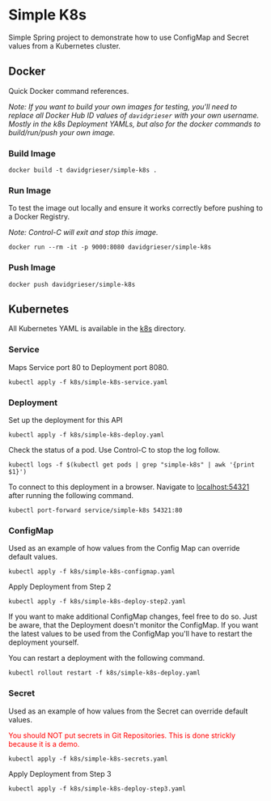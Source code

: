 # Simple K8s

Simple Spring project to demonstrate how to use ConfigMap and Secret values from a Kubernetes cluster.

## Docker

Quick Docker command references.

*Note: If you want to build your own images for testing, you'll need to replace all Docker Hub ID values of `davidgrieser` with your own username. Mostly in the k8s Deployment YAMLs, but also for the docker commands to build/run/push your own image.*

### Build Image

```shell
docker build -t davidgrieser/simple-k8s .
```

### Run Image

To test the image out locally and ensure it works correctly before pushing to a Docker Registry.

*Note: Control-C will exit and stop this image.*

```shell
docker run --rm -it -p 9000:8080 davidgrieser/simple-k8s
```

### Push Image

```shell
docker push davidgrieser/simple-k8s
```

## Kubernetes

All Kubernetes YAML is available in the [k8s](./k8s) directory.

### Service

Maps Service port 80 to Deployment port 8080.

```shell
kubectl apply -f k8s/simple-k8s-service.yaml
```

### Deployment

Set up the deployment for this API

```shell
kubectl apply -f k8s/simple-k8s-deploy.yaml
```

Check the status of a pod. Use Control-C to stop the log follow.

```shell
kubectl logs -f $(kubectl get pods | grep "simple-k8s" | awk '{print $1}')
```

To connect to this deployment in a browser. Navigate to [localhost:54321](http://localhost:54321) after running the following command.

```shell
kubectl port-forward service/simple-k8s 54321:80 
```

### ConfigMap

Used as an example of how values from the Config Map can override default values.

```shell
kubectl apply -f k8s/simple-k8s-configmap.yaml
```

Apply Deployment from Step 2

```shell
kubectl apply -f k8s/simple-k8s-deploy-step2.yaml
```

If you want to make additional ConfigMap changes, feel free to do so. Just be aware, that the Deployment doesn't monitor the ConfigMap. If you want the latest values to be used from the ConfigMap you'll have to restart the deployment yourself.

You can restart a deployment with the following command.

```shell
kubectl rollout restart -f k8s/simple-k8s-deploy.yaml
```

### Secret

Used as an example of how values from the Secret can override default values.

<div style="color: red">You should NOT put secrets in Git Repositories. This is done strickly because it is a demo.</div>

```shell
kubectl apply -f k8s/simple-k8s-secrets.yaml
```

Apply Deployment from Step 3

```shell
kubectl apply -f k8s/simple-k8s-deploy-step3.yaml
```
